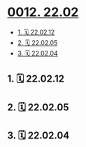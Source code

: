 # [0012. 22.02](https://github.com/tnotesjs/TNotes.footprints/tree/main/notes/0012.%2022.02)

<!-- region:toc -->

- [1. 🗓 22.02.12](#1--220212)
- [2. 🗓 22.02.05](#2--220205)
- [3. 🗓 22.02.04](#3--220204)

<!-- endregion:toc -->

## 1. 🗓 22.02.12

<Footprints :times="[2022, 2, 12, 12, 38]">
  <template #text-area>
    <p>拿着外卖回寝室的路上，身后跟着一群狗，都朝手里的外卖摇尾巴。</p>
    <p>这些天学校人少，怕是平时给你们投食的小姐姐都还没来，把你们饿坏了。</p>
    <p>回到寝室后，突然想到学校给咋们留校的同学发的餐券，抱着想请大伙吃顿好的的想法，找到当时领导慰问时发的红包，一摸，挺厚。一笑，打开一看。。。建桥还是老谋深算，不及不及</p>
  </template>
    <template #image-list="{ openModal }">
    <img src="https://cdn.jsdelivr.net/gh/tnotesjs/imgs@main/2025-02-16-12-52-54.png" @click="openModal(0)"/>
    <img src="https://cdn.jsdelivr.net/gh/tnotesjs/imgs@main/2025-02-16-12-53-00.png" @click="openModal(1)"/>
  </template>
</Footprints>

## 2. 🗓 22.02.05

<Footprints :times="[2022, 2, 5, 23, 7]">
  <template #text-area>
    <p>望州山</p>
    <p>没文案</p>
  </template>
    <template #image-list="{ openModal }">
    <img src="https://cdn.jsdelivr.net/gh/tnotesjs/imgs@main/2025-02-16-12-53-07.png" @click="openModal(0)"/>
    <img src="https://cdn.jsdelivr.net/gh/tnotesjs/imgs@main/2025-02-16-12-53-14.png" @click="openModal(1)"/>
    <img src="https://cdn.jsdelivr.net/gh/tnotesjs/imgs@main/2025-02-16-12-53-20.png" @click="openModal(2)"/>
    <img src="https://cdn.jsdelivr.net/gh/tnotesjs/imgs@main/2025-02-16-12-53-24.png" @click="openModal(3)"/>
    <img src="https://cdn.jsdelivr.net/gh/tnotesjs/imgs@main/2025-02-16-12-53-28.png" @click="openModal(4)"/>
    <img src="https://cdn.jsdelivr.net/gh/tnotesjs/imgs@main/2025-02-16-12-53-34.png" @click="openModal(5)"/>
    <img src="https://cdn.jsdelivr.net/gh/tnotesjs/imgs@main/2025-02-16-12-53-39.png" @click="openModal(6)"/>
    <img src="https://cdn.jsdelivr.net/gh/tnotesjs/imgs@main/2025-02-16-12-53-44.png" @click="openModal(7)"/>
    <img src="https://cdn.jsdelivr.net/gh/tnotesjs/imgs@main/2025-02-16-12-53-50.png" @click="openModal(8)"/>
  </template>
</Footprints>

## 3. 🗓 22.02.04

<Footprints :times="[2022, 2, 4, 1, 13]">
  <template #text-area>
    <p>㊗️ sy大帅和生日快乐。。。</p>
    <p>回家没几天。。。</p>
    <p>朋友生日倒是混了三回。。。</p>
    <p>都集中在春节假期。。。</p>
    <p>这次喝之前，先来了瓶安慕希。。。</p>
    <p>酒量有进步，多了一瓶左右。。。</p>
    <p>这酒喝了是真难受。。。</p>
    <p>顶不住，提前溜了。。。</p>
    <p>回家路上担心走不到家，和一位老友试试保持通话，万一路上到了也好有个照应，好在平安到家了。。。</p>
    <p>好在还能清醒地把这 pyq 文案编辑完。。。溜了溜了。。。</p>
  </template>
    <template #image-list="{ openModal }">
    <img src="https://cdn.jsdelivr.net/gh/tnotesjs/imgs@main/2025-02-16-12-54-00.png" @click="openModal(0)"/>
    <img src="https://cdn.jsdelivr.net/gh/tnotesjs/imgs@main/2025-02-16-12-54-06.png" @click="openModal(1)"/>
    <img src="https://cdn.jsdelivr.net/gh/tnotesjs/imgs@main/2025-02-16-12-54-10.png" @click="openModal(2)"/>
  </template>
</Footprints>

